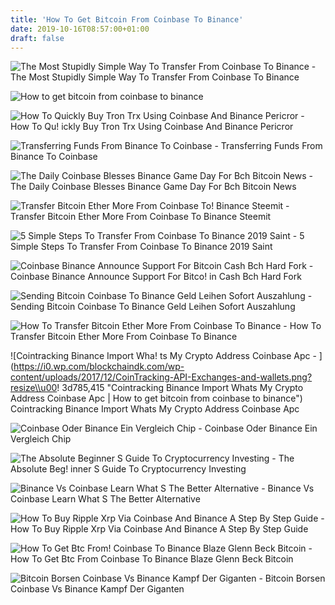 ```yaml
---
title: 'How To Get Bitcoin From Coinbase To Binance'
date: 2019-10-16T08:57:00+01:00
draft: false
---
```


![The Most Stupidly Simple Way To Transfer From Coinbase To Binance - ](https://binancereview.org/wp-content/uploads/2018/03/coinbase-wallet-source.jpg "The Most Stupidly Simple Way To Transfer From Coinbase To Binance | How to get bitcoin from coinbase to binance") The Most Stupidly Simple Way To Transfer From Coinbase To Binance

![How to get bitcoin from coinbase to binance](https://www.saintlad.com/wp-content/uploads/2018/01/transfer-from-coinbase-to-binance.png "How to get bitcoin from coinbase to binance") 

![How To Quickly Buy Tron Trx Using Coinbase And Binance Pericror - ](https://www.pericror.com/wp-content/uploads/2017/12/send-bitcoin.png "How To Quickly Buy Tron Trx Using Coinbase And Binance Pericror | How to get bitcoin from coinbase to binance") How To Qu! ickly Buy Tron Trx Using Coinbase And Binance Pericror

![Transferring Funds From Binance To Coinbase - ](https://i.ytimg.com/vi/UmM6ZyT91aA/maxresdefault.jpg "Transferring Funds From Binance To Coinbase | How to get bitcoin from coinbase to binance") Transferring Funds From Binance To Coinbase

![The Daily Coinbase Blesses Binance Game Day For Bch Bitcoin News - ](https://news.bitcoin.com/wp-content/uploads/2018/11/Screenshot-2018-11-15-at-10.59.20-1024x399.png "The Daily Coinbase Blesses Binance Game Day For Bch Bitcoin News | How to get bitcoin from coinbase to binance") The Daily Coinbase Blesses Binance Game Day For Bch Bitcoin News

![Transfer Bitcoin Ether More From Coinbase To!    Binance Steemit - ](https://steemitimages.com/640x0/https://img.gadgethacks.com/img/49/49/63651340203380/0/transfer-bitcoin-ether-more-from-coinbase-binance.w1456.jpg "Transfer Bitcoin Ether More From Coinbase To Binance Steemit | How to get bitcoin from coinbase to binance") Transfer Bitcoin Ether More From Coinbase To Binance Steemit

![5 Simple Steps To Transfer From Coinbase To Binance 2019 Saint - ](https://www.saintlad.com/wp-content/uploads/2018/01/transfer-from-coinbase-to-binance-4.png "5 Simple Steps To Transfer From Coinbase To Binance 2019 Saint | How to get bitcoin from coinbase to binance") 5 Simple Steps To Transfer From Coinbase To Binance 2019 Saint

![Coinbase Binance Announce Support For Bitcoin Cash Bch Hard Fork - ](https://cryptovest.com/images/thumbs/5be05bc772d4d0000d570018_700xauto.png "Coinbase Binance Announce Support For Bitcoin Cash Bch Hard Fork | How to get bitcoin from coinbase to binance") Coinbase Binance Announce Support For Bitco! in Cash Bch Hard Fork

![Sending Bitcoin Coinbase To Binance Geld Leihen Sofort Auszahlung - ](http://alias-news.de/img/dea27dd4b9f8611840bbfad6bfd38e7f.jpg "Sending Bitcoin Coinbase To Binance Geld Leihen Sofort Auszahlung | How to get bitcoin from coinbase to binance") Sending Bitcoin Coinbase To Binance Geld Leihen Sofort Auszahlung

![How To Transfer Bitcoin Ether More From Coinbase To Binance - ](https://img.gadgethacks.com/img/15/78/63651337122113/0/transfer-bitcoin-ether-more-from-coinbase-binance.w1456.jpg "How To Transfer Bitcoin Ether More From Coinbase To Binance | How to get bitcoin from coinbase to binance") How To Transfer Bitcoin Ether More From Coinbase To Binance

![Cointracking Binance Import Wha!   ts My Crypto Address Coinbase Apc - ](https://i0.wp.com/blockchaindk.com/wp-content/uploads/2017/12/CoinTracking-API-Exchanges-and-wallets.png?resize\\u00!   3d785,415 "Cointracking Binance Import Whats My Crypto Address Coinbase Apc | How to get bitcoin from coinbase to binance") Cointracking Binance Import Whats My Crypto Address Coinbase Apc

![Coinbase Oder Binance Ein Vergleich Chip - ](https://praxistipps-images.chip.de/aiRbaueELqI7x78suGnt0ywxvcE=/0x0/filters:format(jpeg):fill(000,true):no_upscale()/praxistipps.s3.amazonaws.com%2Fcoinbase-richtet-sich-an-anfaenger_f3e7a1cf.jpg "Coinbase Oder Binance Ein Vergleich Chip | How to get bitcoin from coinbase to binance") Coinbase Oder Binance Ein Vergleich Chip

![The Absolute Beginner S Guide To Cryptocurrency Investing - ](https://miro.medium.com/max/1400/0*ERRaE4DE2OfZIAw8. "The Absolute Beginner S Guide To Cryptocurrency Investing | How to get bitcoin from coinbase to binance") The Absolute Beg! inner S Guide To Cryptocurrency Investing

![Binance Vs Coinbase Learn What S The Better Alternative - ](https://www.bitdegree.org/tutorials/wp-content/uploads/2018/07/binance-vs-coinbase-3.png "Binance Vs Coinbase Learn What S The Better Alternative | How to get bitcoin from coinbase to binance") Binance Vs Coinbase Learn What S The Better Alternative

![How To Buy Ripple Xrp Via Coinbase And Binance A Step By Step Guide - ](https://www.cryptoguides.org/content/images/2018/02/Binance-Copy-BTC-Address.png "How To Buy Ripple Xrp Via Coinbase And Binance A Step By Step Guide | How to get bitcoin from coinbase to binance") How To Buy Ripple Xrp Via Coinbase And Binance A Step By Step Guide

![How To Get Btc From!    Coinbase To Binance Blaze Glenn Beck Bitcoin - ](https://i.warosu.org/data/biz/img/0103/38/1532057072543.jpg "How To Get Btc!    From Coinbase To Binance Blaze Glenn Beck Bitcoin | How to get bitcoin from coinbase to binance") How To Get Btc From Coinbase To Binance Blaze Glenn Beck Bitcoin

![Bitcoin Borsen Coinbase Vs Binance Kampf Der Giganten - ](https://coincierge.de/wp-content/uploads/2018/06/Bitcoin-B%C3%B6rsen-Coinbase-vs.-Binance-Kampf-der-Giganten-696x462.jpg "Bitcoin Borsen Coinbase Vs Binance Kampf Der Giganten | How to get bitcoin from coinbase to binance") Bitcoin Borsen Coinbase Vs Binance Kampf Der Giganten